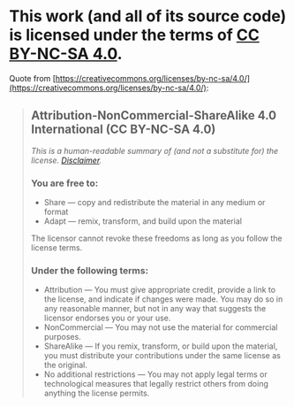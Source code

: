# This work (and all of its source code) is licensed under the terms of [CC BY-NC-SA 4.0](https://creativecommons.org/licenses/by-nc-sa/4.0/).

Quote from [https://creativecommons.org/licenses/by-nc-sa/4.0/](https://creativecommons.org/licenses/by-nc-sa/4.0/):
>## Attribution-NonCommercial-ShareAlike 4.0 International (CC BY-NC-SA 4.0)
>*This is a human-readable summary of (and not a substitute for) the license. [Disclaimer](https://creativecommons.org/licenses/by-nc-sa/4.0/legalcode).*
>### **You are free to:**
> - Share — copy and redistribute the material in any medium or format
> - Adapt — remix, transform, and build upon the material       
>
>The licensor cannot revoke these freedoms as long as you follow the license terms.
>### **Under the following terms:**
> - Attribution — You must give appropriate credit, provide a link to the license, and indicate if changes were made. You may do so in any reasonable manner, but not in any way that suggests the licensor endorses you or your use.
> - NonCommercial — You may not use the material for commercial purposes.
> - ShareAlike — If you remix, transform, or build upon the material, you must distribute your contributions under the same license as the original.
> - No additional restrictions — You may not apply legal terms or technological measures that legally restrict others from doing anything the license permits.